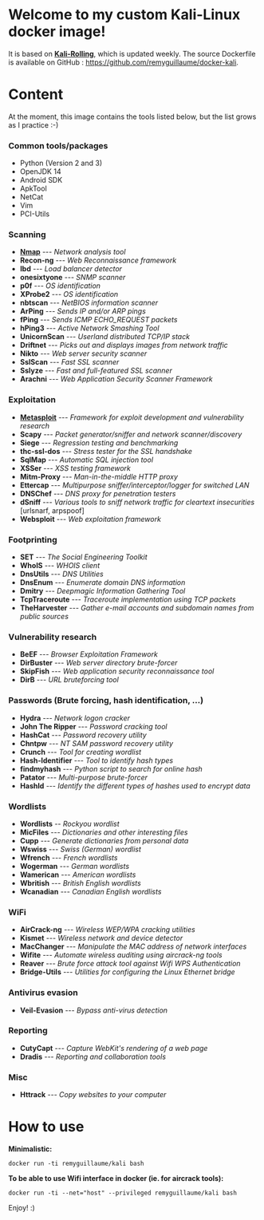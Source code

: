 # Welcome to my custom Kali-Linux docker image!

It is based on **[Kali-Rolling](https://hub.docker.com/r/kalilinux/kali-rolling)**, which is updated weekly.
The source Dockerfile is available on GitHub : https://github.com/remyguillaume/docker-kali.

# Content
At the moment, this image contains the tools listed below, but the list grows as I practice :-)

### Common tools/packages
- Python (Version 2 and 3)
- OpenJDK 14
- Android SDK
- ApkTool
- NetCat
- Vim
- PCI-Utils

### Scanning
- **[Nmap](https://nmap.org/)** --- *Network analysis tool*
- **Recon-ng** --- *Web Reconnaissance framework*
- **lbd** --- *Load balancer detector*
- **onesixtyone** --- *SNMP scanner*
- **p0f** --- *OS identification*
- **XProbe2** --- *OS identification*
- **nbtscan** --- *NetBIOS information scanner*
- **ArPing** --- *Sends IP and/or ARP pings*
- **fPing** --- *Sends ICMP ECHO_REQUEST packets*
- **hPing3** --- *Active Network Smashing Tool*
- **UnicornScan** --- *Userland distributed TCP/IP stack*
- **Driftnet** --- *Picks out and displays images from network traffic*
- **Nikto** --- *Web server security scanner*
- **SslScan** --- *Fast SSL scanner*
- **Sslyze** --- *Fast and full-featured SSL scanner*
- **Arachni** --- *Web Application Security Scanner Framework*

### Exploitation
- **[Metasploit](https://www.metasploit.com/)** --- *Framework for exploit development and vulnerability research*
- **Scapy** --- *Packet generator/sniffer and network scanner/discovery*
- **Siege** --- *Regression testing and benchmarking*
- **thc-ssl-dos** --- *Stress tester for the SSL handshake*
- **SqlMap** --- *Automatic SQL injection tool*
- **XSSer** --- *XSS testing framework*
- **Mitm-Proxy** --- *Man-in-the-middle HTTP proxy*
- **Ettercap** --- *Multipurpose sniffer/interceptor/logger for switched LAN*
- **DNSChef** --- *DNS proxy for penetration testers*
- **dSniff** --- *Various tools to sniff network traffic for cleartext insecurities* [urlsnarf, arpspoof]
- **Websploit** --- *Web exploitation framework*

### Footprinting
- **SET** --- *The Social Engineering Toolkit*
- **WhoIS** --- *WHOIS client*
- **DnsUtils** --- *DNS Utilities*
- **DnsEnum** --- *Enumerate domain DNS information*
- **Dmitry** --- *Deepmagic Information Gathering Tool*
- **TcpTraceroute** --- *Traceroute implementation using TCP packets*
- **TheHarvester** --- *Gather e-mail accounts and subdomain names from public sources*

### Vulnerability research
- **BeEF** --- *Browser Exploitation Framework*
- **DirBuster** --- *Web server directory brute-forcer*
- **SkipFish** --- *Web application security reconnaissance tool*
- **DirB** --- *URL bruteforcing tool*

### Passwords (Brute forcing, hash identification, ...)
- **Hydra** --- *Network logon cracker*
- **John The Ripper** --- *Password cracking tool*
- **HashCat** --- *Password recovery utility*
- **Chntpw** --- *NT SAM password recovery utility*
- **Crunch** --- *Tool for creating wordlist*
- **Hash-Identifier** --- *Tool to identify hash types*
- **findmyhash** --- *Python script to search for online hash*
- **Patator** --- *Multi-purpose brute-forcer*
- **HashId** --- *Identify the different types of hashes used to encrypt data*

### Wordlists
- **Wordlists** -- *Rockyou wordlist*
- **MicFiles** --- *Dictionaries and other interesting files*
- **Cupp** --- *Generate dictionaries from personal data*
- **Wswiss** --- *Swiss (German) wordlist*
- **Wfrench** --- *French wordlists*
- **Wogerman** --- *German wordlists*
- **Wamerican** --- *American wordlists*
- **Wbritish** --- *British English wordlists*
- **Wcanadian** --- *Canadian English wordlists*

### WiFi
- **AirCrack-ng** --- *Wireless WEP/WPA cracking utilities*
- **Kismet** --- *Wireless network and device detector*
- **MacChanger** --- *Manipulate the MAC address of network interfaces*
- **Wifite** --- *Automate wireless auditing using aircrack-ng tools*
- **Reaver** --- *Brute force attack tool against Wifi WPS Authentication*
- **Bridge-Utils** --- *Utilities for configuring the Linux Ethernet bridge*

### Antivirus evasion
- **Veil-Evasion** --- *Bypass anti-virus detection*

### Reporting
- **CutyCapt** --- *Capture WebKit's rendering of a web page*
- **Dradis** --- *Reporting and collaboration tools*

### Misc
- **Httrack** --- *Copy websites to your computer*

# How to use

**Minimalistic:**

`docker run -ti remyguillaume/kali bash`

**To be able to use Wifi interface in docker (ie. for aircrack tools):**

`docker run -ti --net="host" --privileged remyguillaume/kali bash`


Enjoy! :)